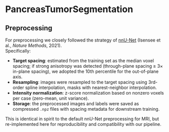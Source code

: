 # PancreasTumorSegmentation

## Preprocessing

For preprocessing we closely followed the strategy of [nnU-Net](https://github.com/MIC-DKFZ/nnUNet) (Isensee et al., *Nature Methods*, 2021).  
Specifically:

- **Target spacing**: estimated from the training set as the median voxel spacing; if strong anisotropy was detected (through-plane spacing ≥ 3× in-plane spacing), we adopted the 10th percentile for the out-of-plane axis.
- **Resampling**: images were resampled to the target spacing using 3rd-order spline interpolation, masks with nearest-neighbor interpolation.
- **Intensity normalization**: z-score normalization based on nonzero voxels per case (zero-mean, unit variance).
- **Storage**: the preprocessed images and labels were saved as compressed `.npz` files with spacing metadata for downstream training.

This is identical in spirit to the default nnU-Net preprocessing for MRI, but re-implemented here for reproducibility and compatibility with our pipeline.
